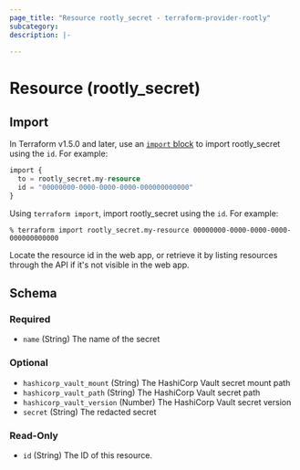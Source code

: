 ```yaml
---
page_title: "Resource rootly_secret - terraform-provider-rootly"
subcategory:
description: |-
    
---
```


# Resource (rootly_secret)





## Import

In Terraform v1.5.0 and later, use an [`import` block](https://developer.hashicorp.com/terraform/language/import) to import rootly_secret using the `id`. For example:

```terraform
import {
  to = rootly_secret.my-resource
  id = "00000000-0000-0000-0000-000000000000"
}
```

Using `terraform import`, import rootly_secret using the `id`. For example:

```console
% terraform import rootly_secret.my-resource 00000000-0000-0000-0000-000000000000
```

Locate the resource id in the web app, or retrieve it by listing resources through the API if it's not visible in the web app.

<!-- schema generated by tfplugindocs -->
## Schema

### Required

- `name` (String) The name of the secret

### Optional

- `hashicorp_vault_mount` (String) The HashiCorp Vault secret mount path
- `hashicorp_vault_path` (String) The HashiCorp Vault secret path
- `hashicorp_vault_version` (Number) The HashiCorp Vault secret version
- `secret` (String) The redacted secret

### Read-Only

- `id` (String) The ID of this resource.
